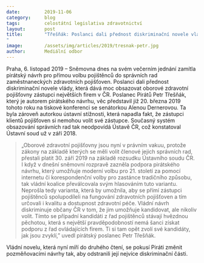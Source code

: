 ```yaml
---
date:         2019-11-06
category:     blog
tags:         celostátní legislativa zdravotnictví  
layout:       post
title:        "Třešňák: Poslanci dali přednost diskriminační novele vlády, která dává moc obsazovat oborové zdravotní pojišťovny zástupci největších firem v ČR
"
image:        /assets/img/articles/2019/tresnak-petr.jpg
author:       Mediální odbor
---
```



Praha, 6. listopad 2019 – Sněmovna dnes na svém večerním jednání zamítla pirátský návrh pro přímou volbu pojištěnců do správních rad zaměstnaneckých zdravotních pojišťoven. Poslanci dali přednost diskriminační novele vlády, která dává moc obsazovat oborové zdravotní pojišťovny zástupci největších firem v ČR. Poslanec Pirátů Petr Třešňák, který je autorem pirátského návrhu, věc představil již 20. března 2019 tohoto roku na tiskové konferenci se senátorkou Alenou Dernerovou. Ta byla zároveň autorkou ústavní stížnosti, která napadla fakt, že zástupci klientů pojišťoven si nemohou volit své zástupce. Současný systém obsazování správních rad tak neodpovídá Ústavě ČR, což konstatoval Ústavní soud už v září 2018.

> „Oborové zdravotní pojišťovny jsou nyní v právním vakuu, protože zákony na základě kterých se měli volit členové jejich správních rad, přestali platit 30. září 2019 na základě rozsudku Ústavního soudu ČR. I když v dnešní sněmovní rozpravě zazněla podpora pirátského návrhu, který umožňuje moderní volbu pro 21. století za pomocí internetu či korespondenční volby pro zastánce tradičního způsobu, tak vládní koalice převálcovala svým hlasováním tuto variantu. Neprošla tedy varianta, která by umožnila, aby se přímí zástupci pojištěnců spolupodíleli na fungování zdravotních pojišťoven a tím určovali i kvalitu a dostupnost zdravotní péče. Vládní návrh diskriminuje občany ČR v tom, že jim umožňuje kandidovat, ale nikoliv volit. Tímto se případní kandidáti z řad pojištěnců stávají hvězdnou pěchotou, která s největší pravděpodobností nemá šanci získat podporu z řad ovládajících firem. Ti si tam opět zvolí své kandidáty, jak jsou zvyklí,” uvedl pirátský poslanec Petr Třešňák. 

Vládní novelu, která nyní míří do druhého čtení, se pokusí Piráti změnit pozměňovacími návrhy tak, aby odstranili její nejvíce diskriminační části. 
